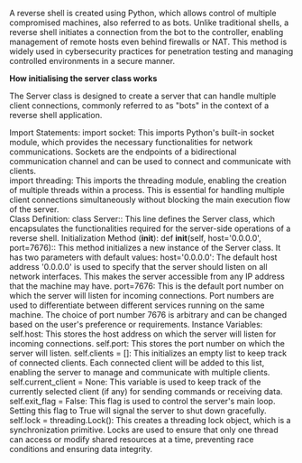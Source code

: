 A reverse shell is created using Python, which allows control of multiple compromised machines, also referred to as bots. Unlike traditional shells, a reverse shell initiates a connection from the bot to the controller, enabling management of remote hosts even behind firewalls or NAT. This method is widely used in cybersecurity practices for penetration testing and managing controlled environments in a secure manner.

**How initialising the server class works**

The Server class is designed to create a server that can handle multiple client connections, commonly referred to as "bots" in the context of a reverse shell application.  

Import Statements:
import socket: This imports Python's built-in socket module, which provides the necessary functionalities for network communications. Sockets are the endpoints of a bidirectional communication channel and can be used to connect and communicate with clients.  
import threading: This imports the threading module, enabling the creation of multiple threads within a process. This is essential for handling multiple client connections simultaneously without blocking the main execution flow of the server.  
Class Definition:
class Server:: This line defines the Server class, which encapsulates the functionalities required for the server-side operations of a reverse shell.
Initialization Method (**init**):
def **init**(self, host='0.0.0.0', port=7676):: This method initializes a new instance of the Server class. It has two parameters with default values:
host='0.0.0.0': The default host address '0.0.0.0' is used to specify that the server should listen on all network interfaces. This makes the server accessible from any IP address that the machine may have.
port=7676: This is the default port number on which the server will listen for incoming connections. Port numbers are used to differentiate between different services running on the same machine. The choice of port number 7676 is arbitrary and can be changed based on the user's preference or requirements.
Instance Variables:
self.host: This stores the host address on which the server will listen for incoming connections.
self.port: This stores the port number on which the server will listen.
self.clients = []: This initializes an empty list to keep track of connected clients. Each connected client will be added to this list, enabling the server to manage and communicate with multiple clients.
self.current_client = None: This variable is used to keep track of the currently selected client (if any) for sending commands or receiving data.
self.exit_flag = False: This flag is used to control the server's main loop. Setting this flag to True will signal the server to shut down gracefully.
self.lock = threading.Lock(): This creates a threading lock object, which is a synchronization primitive. Locks are used to ensure that only one thread can access or modify shared resources at a time, preventing race conditions and ensuring data integrity.
